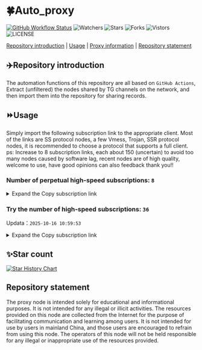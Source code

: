 # 🍀Auto_proxy
[![GitHub Workflow Status](https://img.shields.io/github/actions/workflow/status/PangTouY00/Auto_proxy/main.yml?branch=main)](https://github.com/PangTouY00/Auto_proxy/actions/workflows/main.yml?branch=main) 
![Watchers](https://img.shields.io/github/watchers/w1770946466/Auto_proxy) ![Stars](https://img.shields.io/github/stars/PangTouY00/Auto_proxy) ![Forks](https://img.shields.io/github/forks/w1770946466/Auto_proxy) ![Vistors](https://visitor-badge.laobi.icu/badge?page_id=PangTouY00.Auto_proxy) ![LICENSE](https://img.shields.io/badge/license-CC%20BY--SA%204.0-green.svg)

[Repository introduction](https://github.com/PangTouY00/Auto_proxy#Repositoryintroduction) | [Usage](https://github.com/PangTouY00/Auto_proxy#Usage) | [Proxy information](https://github.com/PangTouY00/Auto_proxy#Proxyinformation) | [Repository statement](https://github.com/PangTouY00/Auto_proxy#Repositorystatement)

## ✈️Repository introduction
The automation functions of this repository are all based on `GitHub Actions`,
Extract (unfiltered) the nodes shared by TG channels on the network, and then import them into the repository for sharing records.

## ⏩Usage
Simply import the following subscription link to the appropriate client. Most of the links are SS protocol nodes, a few Vmess, Trojan, SSR protocol nodes, it is recommended to choose a protocol that supports a full client.
ps: Increase to 8 subscription links, each about 150 (uncertain) to avoid too many nodes caused by software lag, recent nodes are of high quality, welcome to use, have good opinions can also feedback thank you!!

### Number of perpetual high-speed subscriptions: `8`

<details>
  <summary>Expand the Copy subscription link</summary>

  
- [Multiprotocol Base64 encoding](https://raw.githubusercontent.com/PangTouY00/Auto_proxy/main/Long_term_subscription1)
`https://raw.githubusercontent.com/PangTouY00/Auto_proxy/main/Long_term_subscription_num`
`Total number of merge nodes: 228`

- [Multiprotocol Base64 encoding](https://raw.githubusercontent.com/PangTouY00/Auto_proxy/main/Long_term_subscription1)
`https://raw.githubusercontent.com/PangTouY00/Auto_proxy/main/Long_term_subscription1`
`Total number of merge nodes: 29`

- [Multiprotocol Base64 encoding](https://raw.githubusercontent.com/PangTouY00/Auto_proxy/main/Long_term_subscription2)
`https://raw.githubusercontent.com/PangTouY00/Auto_proxy/main/Long_term_subscription2`
`Total number of merge nodes: 29`

- [Multiprotocol Base64 encoding](https://raw.githubusercontent.com/PangTouY00/Auto_proxy/main/Long_term_subscription3)
`https://raw.githubusercontent.com/PangTouY00/Auto_proxy/main/Long_term_subscription3`
`Total number of merge nodes: 29`

- [Multiprotocol Base64 encoding](https://raw.githubusercontent.com/PangTouY00/Auto_proxy/main/Long_term_subscription4)
`https://raw.githubusercontent.com/PangTouY00/Auto_proxy/main/Long_term_subscription4`
`Total number of merge nodes: 29`

- [Multiprotocol Base64 encoding](https://raw.githubusercontent.comPangTouY00/Auto_proxy/main/Long_term_subscription5)
`https://raw.githubusercontent.com/PangTouY00/Auto_proxy/main/Long_term_subscription5`
`Total number of merge nodes: 29`

- [Multiprotocol Base64 encoding](https://raw.githubusercontent.com/PangTouY00/Auto_proxy/main/Long_term_subscription6)
`https://raw.githubusercontent.com/PangTouY00/Auto_proxy/main/Long_term_subscription6`
`Total number of merge nodes: 29`

- [Multiprotocol Base64 encoding](https://raw.githubusercontent.com/PangTouY00/Auto_proxy/main/Long_term_subscription7)
`https://raw.githubusercontent.com/PangTouY00/Auto_proxy/main/Long_term_subscription7`
`Total number of merge nodes: 29`

- [Multiprotocol Base64 encoding](https://raw.githubusercontent.com/PangTouY00/Auto_proxy/main/Long_term_subscription8)
`https://raw.githubusercontent.com/PangTouY00/Auto_proxy/main/Long_term_subscription8`
`Total number of merge nodes: 25`

- [Clash subscription](https://raw.githubusercontent.com/PangTouY00/Auto_proxy/main/Long_term_subscription2.yaml)
`https://raw.githubusercontent.com/PangTouY00/Auto_proxy/main/Long_term_subscription1.yaml`


- [Clash subscription](https://raw.githubusercontent.com/PangTouY00/Auto_proxy/main/Long_term_subscription2.yaml)
`https://raw.githubusercontent.com/PangTouY00/Auto_proxy/main/Long_term_subscription2.yaml`


- [Clash subscription](https://raw.githubusercontent.com/PangTouY00/Auto_proxy/main/Long_term_subscription3.yaml)
`https://raw.githubusercontent.com/PangTouY00/Auto_proxy/main/Long_term_subscription3.yaml`
  
</details>

### Try the number of high-speed subscriptions: `36`
Updata：`2025-10-16 10:59:53`


<details>
  <summary>Expand the Copy subscription link</summary>  

























































































































































































































































































































































































































































































































































































































































































































































































































































































































































































































































































































































































































































































































































































































































































































































































































































































































































































































































































































































































































































































































































































































































































































































































































































































































































































































































































































































































































































































































































































































































































































































































































































































































































































































































































































































































































































































































































































































































































































































































































































































































































































































































































































































































































































































































































































































































































































































































































































































































































































































































































































































































































































































































































































































































































































































































































































































































































































































































































































































































































































































































































































































































































































































































































































































































































































































































































































































































































































































































































































































































































































































































































































































































































































































































































































































































































































































































































































































































































































































































































































































































































































































































































































































































































































































































































































































































































































































































































































































































































































































































































































































































































































































































































































































































































































































































































































































































































































































































































































































































































































































































































































































































































































































































































































































































































































































































































































































































































































































































































































































































































































































































































































































































































































































































































































































































































































































































































































































































































































































































































































































































































































































































































































































































































































































































































































































































































































































































































































































































































































































































































































































































































































































































































































































































































































































































































































































































































































































































































































































































































































































































































































































































































































































































































































































































































































































































































































































































































































































































































































































































































































































































































































































































































































































































































































































































































































































































































































































































































































































































































































































































































































































































































































































































































































































































































































































































































































































































































































































































































































































































































































































































































































































































































































































































































































































































































































































































































































































































































































































































































































































































































































































































































































































































































































































































































































































































































































































































































































































































































































































































































































































































































































































































































































































































































































































































































































































































































































































































































































































































































































































































































































































































































































































































































































































































































































































































































































































































































































































































































































































































































































































































































































































































































































































































































































































































































































































































































































































































































































































































































































































































































































































































































































































































































































































































































































































































































































































































































































































































































































































































































































































































































































































































































































































































































































































































































































































































































































































































































































































































































































































































































































































































































































































































































































































































































































































































































































































































































































































































































































































































































































































































































































































































































































































































































































































































































































































































































































































































































































>Trial subscription：
`https://sufujia.top/api/v1/client/subscribe?token=6be0dfba4f4dec3ba31f36d6033c7354`




>Trial subscription：
`https://hjhaha.xxssx.cn/api/v1/client/subscribe?token=0a27a1ad6920e1c2c3ae0ff5b8d5ed2d`




>Trial subscription：
`https://www.eeevpn.com/api/v1/client/subscribe?token=f80a2b0f693c926900be6bf8db7beb4c`




>Trial subscription：
`https://ylccloud.top/api/v1/client/subscribe?token=db538fc91029fe71174f90a09a778000`




>Trial subscription：
`https://hjxixi003.xxuux.cn/api/v1/client/subscribe?token=0f5e17e93c070688ff6e2e76c16e65f9`




>Trial subscription：
`https://gods4.dashicn.buzz/api/v1/client/subscribe?token=52856741e340e4fd5b7de83739297c49`




>Trial subscription：
`https://fs.v2rayse.com/share/20251016/it43evvhgc.txt`




>Trial subscription：
`https://dl.vfkum.website/api/v1/client/subscribe?token=de9f9eaa4cc59ecb3caa3258b4334ce8`




>Trial subscription：
`https://xxb.visionarydreamers.lol/api/v1/client/subscribe?token=a71d6aa1a5989b743074248bb3996e17`




>Trial subscription：
`https://gods3.dashicn.buzz/api/v1/client/subscribe?token=2415e929f3df6ef1ae2615e96f7e4616`




>Trial subscription：
`https://yywhale.com/api/v1/client/subscribe?token=631cacb732e5d02bee8bd52d2e7985bc`




>Trial subscription：
`https://old-v2b.linkedton.com/api/v1/client/subscribe?token=2e74fd5e81240192e20697a7c33ea7dd`




>Trial subscription：
`https://xixixi003.hjsbssbsbsbsbs.sbs/api/v1/client/subscribe?token=45fe7d103805fed3200b2cb407b04aaa`




>Trial subscription：
`https://multiserver.multiserveradelshoop.com/api/v1/client/subscribe?token=e10c7c3bb6f4823664365a187ec4ec22`




>Trial subscription：
`http://107.173.31.17/api/v1/client/subscribe?token=0c83dca99eea2817c23fa69abc990d73`




>Trial subscription：
`https://tizi8.top/api/v1/client/subscribe?token=e1487f0a7a38f1ecb13e998cbc2fb1b6`




>Trial subscription：
`https://gods1.dashicn.buzz/api/v1/client/subscribe?token=fee4b85665a83ade7d96b2b6689b8ce6`




>Trial subscription：
`https://vaamx.louwangzhiyu.online/api/v1/client/subscribe?token=954c2c2a795803175a35ebb7f31099c0`




>Trial subscription：
`https://dashuai.us/api/v1/client/subscribe?token=a53d11e5bdf78f4a7a9377ece8739dd8`




>Trial subscription：
`https://user.ivnz.ir/api/v1/client/subscribe?token=ab93a9950c1a3ac21f89f6b27c1be1b0`




>Trial subscription：
`https://www.louwangzhiyu.org/api/v1/client/subscribe?token=e1e8dd86cfdfe1f0692842c7936e4ad8`




>Trial subscription：
`https://jsxixi001.xxssx.cn/api/v1/client/subscribe?token=36eab3468f8995dab12dc4e7c374a676`




>Trial subscription：
`https://cfvpn.com/api/v1/client/subscribe?token=dc4017f1082772999c029b7101715f8a`




>Trial subscription：
`https://kingfisher.top/api/v1/client/subscribe?token=95c942e702c3ed129d54bbcb9268d44e`




>Trial subscription：
`https://subapi01.jsysublink.com/api/v1/client/subscribe?token=fe300a5cd2cb8e7583622f1f92b987e5`




>Trial subscription：
`https://slianvpn.top/api/v1/client/subscribe?token=5fe9f4a99d9766727672eb83e8c94ca0`




>Trial subscription：
`https://hjxixi002.xxttx.cn/api/v1/client/subscribe?token=ce2c1a11fd910dd855c07035e3a85f10`




>Trial subscription：
`https://xiaoby.com/api/v1/client/subscribe?token=816927e5e606695d68a3b539992d1c21`




>Trial subscription：
`https://best.nxxbbf.com/api/v1/client/subscribe?token=d8dd08e377b8468f9c3bf78e12646b48`




>Trial subscription：
`https://gods2.dashicn.buzz/api/v1/client/subscribe?token=2b5334db68e55631aedc87cb5e806cb3`




>Trial subscription：
`https://go.yueyun.de/api/v1/client/subscribe?token=91f7429d998d3bf54baac9cda23fb9fe`




>Trial subscription：
`https://xxx.yxt999.cn/api/v1/client/subscribe?token=f1acf395c8b6f99a4b84f7e03a84d7a6`




>Trial subscription：
`https://fvpn.cc/api/v1/client/subscribe?token=f7ac3134a069e658cfdc9a093c00717b`




>Trial subscription：
`https://v2.heiu.me/api/v1/client/subscribe?token=42e446e2b7e5f2de8e85aacea3877e33`




>Trial subscription：
`https://slianvpn.com/api/v1/client/subscribe?token=0c3b6efdaa3d3f34cc3e0c7f340e223e`




>Trial subscription：
`https://dctcc.louwangzhiyu.shop/api/v1/client/subscribe?token=fe2c4a876fe6c6632ac098fde7378655`



</details>

## ✨Star count
[![Star History Chart](https://api.star-history.com/svg?repos=PangTouY00/Auto_proxy&type=Date)](https://star-history.com/#w1770946466/Auto_proxy&Date)



## Repository statement
The proxy node is intended solely for educational and informational purposes. It is not intended for any illegal or illicit activities. The resources provided on this node are collected from the Internet for the purpose of facilitating communication and learning among users. It is not intended for use by users in mainland China, and those users are encouraged to refrain from using this node. The operators of this node will not be held responsible for any illegal or inappropriate use of the resources provided.
